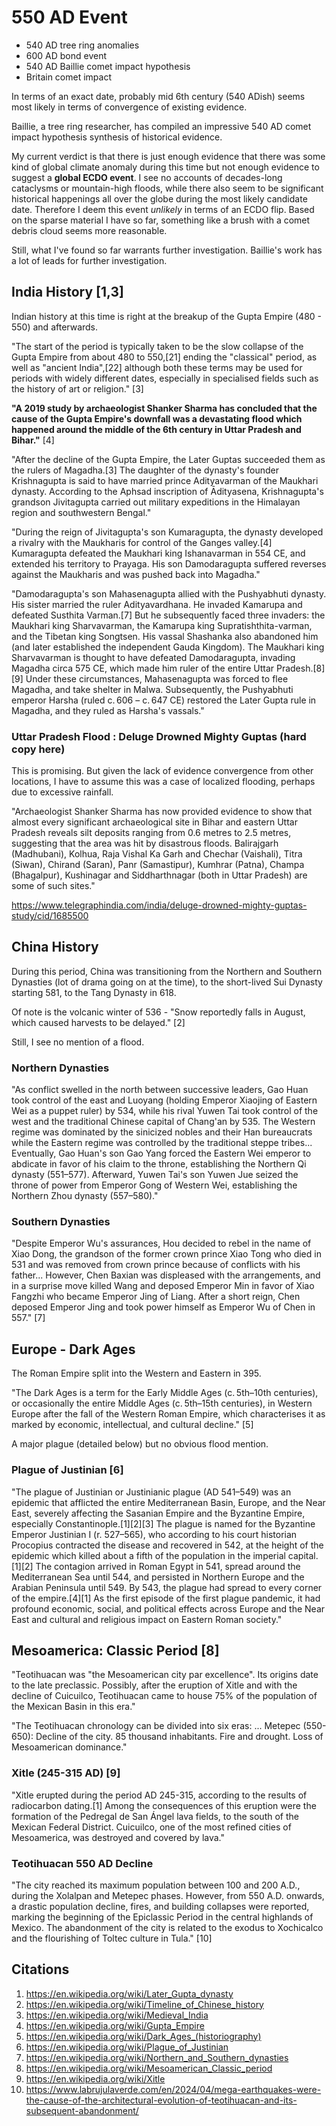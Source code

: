 # 550 AD Event

- 540 AD tree ring anomalies
- 600 AD bond event
- 540 AD Baillie comet impact hypothesis
- Britain comet impact

In terms of an exact date, probably mid 6th century (540 ADish) seems most likely in terms of convergence of existing evidence.

Baillie, a tree ring researcher, has compiled an impressive 540 AD comet impact hypothesis synthesis of historical evidence.

My current verdict is that there is just enough evidence that there was some kind of global climate anomaly during this time but not enough evidence to suggest a **global ECDO event**. I see no accounts of decades-long cataclysms or mountain-high floods, while there also seem to be significant historical happenings all over the globe during the most likely candidate date. Therefore I deem this event *unlikely* in terms of an ECDO flip. Based on the sparse material I have so far, something like a brush with a comet debris cloud seems more reasonable.

Still, what I've found so far warrants further investigation. Baillie's work has a lot of leads for further investigation.

## India History [1,3]

Indian history at this time is right at the breakup of the Gupta Empire (480 - 550) and afterwards.

"The start of the period is typically taken to be the slow collapse of the Gupta Empire from about 480 to 550,[21] ending the "classical" period, as well as "ancient India",[22] although both these terms may be used for periods with widely different dates, especially in specialised fields such as the history of art or religion." [3]

**"A 2019 study by archaeologist Shanker Sharma has concluded that the cause of the Gupta Empire's downfall was a devastating flood which happened around the middle of the 6th century in Uttar Pradesh and Bihar."** [4]

"After the decline of the Gupta Empire, the Later Guptas succeeded them as the rulers of Magadha.[3] The daughter of the dynasty's founder Krishnagupta is said to have married prince Adityavarman of the Maukhari dynasty. According to the Aphsad inscription of Ādityasena, Krishnagupta's grandson Jivitagupta carried out military expeditions in the Himalayan region and southwestern Bengal."

"During the reign of Jivitagupta's son Kumaragupta, the dynasty developed a rivalry with the Maukharis for control of the Ganges valley.[4] Kumaragupta defeated the Maukhari king Ishanavarman in 554 CE, and extended his territory to Prayaga. His son Damodaragupta suffered reverses against the Maukharis and was pushed back into Magadha."

"Damodaragupta's son Mahasenagupta allied with the Pushyabhuti dynasty. His sister married the ruler Adityavardhana. He invaded Kamarupa and defeated Susthita Varman.[7] But he subsequently faced three invaders: the Maukhari king Sharvavarman, the Kamarupa king Supratishthita-varman, and the Tibetan king Songtsen. His vassal Shashanka also abandoned him (and later established the independent Gauda Kingdom). The Maukhari king Sharvavarman is thought to have defeated Damodaragupta, invading Magadha circa 575 CE, which made him ruler of the entire Uttar Pradesh.[8][9] Under these circumstances, Mahasenagupta was forced to flee Magadha, and take shelter in Malwa. Subsequently, the Pushyabhuti emperor Harsha (ruled c. 606 – c. 647 CE) restored the Later Gupta rule in Magadha, and they ruled as Harsha's vassals."

### Uttar Pradesh Flood : Deluge Drowned Mighty Guptas (hard copy here)

This is promising. But given the lack of evidence convergence from other locations, I have to assume this was a case of localized flooding, perhaps due to excessive rainfall.

"Archaeologist Shanker Sharma has now provided evidence to show that almost every significant archaeological site in Bihar and eastern Uttar Pradesh reveals silt deposits ranging from 0.6 metres to 2.5 metres, suggesting that the area was hit by disastrous floods. Balirajgarh (Madhubani), Kolhua, Raja Vishal Ka Garh and Chechar (Vaishali), Titra (Siwan), Chirand (Saran), Panr (Samastipur), Kumhrar (Patna), Champa (Bhagalpur), Kushinagar and Siddharthnagar (both in Uttar Pradesh) are some of such sites."

https://www.telegraphindia.com/india/deluge-drowned-mighty-guptas-study/cid/1685500

## China History

During this period, China was transitioning from the Northern and Southern Dynasties (lot of drama going on at the time), to the short-lived Sui Dynasty starting 581, to the Tang Dynasty in 618.

Of note is the volcanic winter of 536 - "Snow reportedly falls in August, which caused harvests to be delayed." [2]

Still, I see no mention of a flood.

### Northern Dynasties

"As conflict swelled in the north between successive leaders, Gao Huan took control of the east and Luoyang (holding Emperor Xiaojing of Eastern Wei as a puppet ruler) by 534, while his rival Yuwen Tai took control of the west and the traditional Chinese capital of Chang'an by 535. The Western regime was dominated by the sinicized nobles and their Han bureaucrats while the Eastern regime was controlled by the traditional steppe tribes... Eventually, Gao Huan's son Gao Yang forced the Eastern Wei emperor to abdicate in favor of his claim to the throne, establishing the Northern Qi dynasty (551–577). Afterward, Yuwen Tai's son Yuwen Jue seized the throne of power from Emperor Gong of Western Wei, establishing the Northern Zhou dynasty (557–580)."

### Southern Dynasties

"Despite Emperor Wu's assurances, Hou decided to rebel in the name of Xiao Dong, the grandson of the former crown prince Xiao Tong who died in 531 and was removed from crown prince because of conflicts with his father... However, Chen Baxian was displeased with the arrangements, and in a surprise move killed Wang and deposed Emperor Min in favor of Xiao Fangzhi who became Emperor Jing of Liang. After a short reign, Chen deposed Emperor Jing and took power himself as Emperor Wu of Chen in 557." [7]

## Europe - Dark Ages

The Roman Empire split into the Western and Eastern in 395.

"The Dark Ages is a term for the Early Middle Ages (c. 5th–10th centuries), or occasionally the entire Middle Ages (c. 5th–15th centuries), in Western Europe after the fall of the Western Roman Empire, which characterises it as marked by economic, intellectual, and cultural decline." [5]

A major plague (detailed below) but no obvious flood mention.

### Plague of Justinian [6]

"The plague of Justinian or Justinianic plague (AD 541–549) was an epidemic that afflicted the entire Mediterranean Basin, Europe, and the Near East, severely affecting the Sasanian Empire and the Byzantine Empire, especially Constantinople.[1][2][3] The plague is named for the Byzantine Emperor Justinian I (r. 527–565), who according to his court historian Procopius contracted the disease and recovered in 542, at the height of the epidemic which killed about a fifth of the population in the imperial capital.[1][2] The contagion arrived in Roman Egypt in 541, spread around the Mediterranean Sea until 544, and persisted in Northern Europe and the Arabian Peninsula until 549. By 543, the plague had spread to every corner of the empire.[4][1] As the first episode of the first plague pandemic, it had profound economic, social, and political effects across Europe and the Near East and cultural and religious impact on Eastern Roman society."

## Mesoamerica: Classic Period [8]

"Teotihuacan was "the Mesoamerican city par excellence". Its origins date to the late preclassic. Possibly, after the eruption of Xitle and with the decline of Cuicuilco, Teotihuacan came to house 75% of the population of the Mexican Basin in this era."

"The Teotihuacan chronology can be divided into six eras: ... Metepec (550-650): Decline of the city. 85 thousand inhabitants. Fire and drought. Loss of Mesoamerican dominance."

### Xitle (245-315 AD) [9]

"Xitle erupted during the period AD 245-315, according to the results of radiocarbon dating.[1] Among the consequences of this eruption were the formation of the Pedregal de San Ángel lava fields, to the south of the Mexican Federal District. Cuicuilco, one of the most refined cities of Mesoamerica, was destroyed and covered by lava."

### Teotihuacan 550 AD Decline

"The city reached its maximum population between 100 and 200 A.D., during the Xolalpan and Metepec phases. However, from 550 A.D. onwards, a drastic population decline, fires, and building collapses were reported, marking the beginning of the Epiclassic Period in the central highlands of Mexico. The abandonment of the city is related to the exodus to Xochicalco and the flourishing of Toltec culture in Tula." [10]

## Citations

1. https://en.wikipedia.org/wiki/Later_Gupta_dynasty
2. https://en.wikipedia.org/wiki/Timeline_of_Chinese_history
3. https://en.wikipedia.org/wiki/Medieval_India
4. https://en.wikipedia.org/wiki/Gupta_Empire
5. https://en.wikipedia.org/wiki/Dark_Ages_(historiography)
6. https://en.wikipedia.org/wiki/Plague_of_Justinian
7. https://en.wikipedia.org/wiki/Northern_and_Southern_dynasties
8. https://en.wikipedia.org/wiki/Mesoamerican_Classic_period
9. https://en.wikipedia.org/wiki/Xitle
10. https://www.labrujulaverde.com/en/2024/04/mega-earthquakes-were-the-cause-of-the-architectural-evolution-of-teotihuacan-and-its-subsequent-abandonment/
